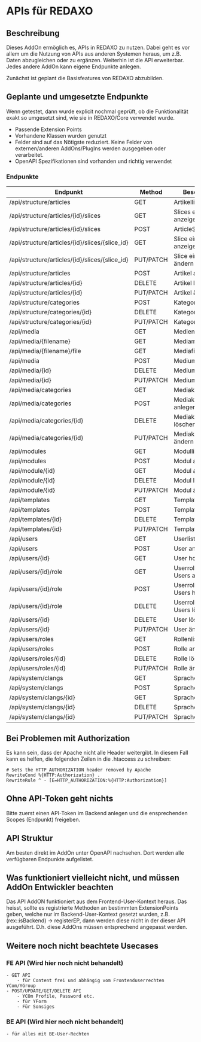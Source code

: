 # APIs für REDAXO

## Beschreibung

Dieses AddOn ermöglich es, APIs in REDAXO zu nutzen. Dabei geht es vor allem um die Nutzung von APIs aus anderen Systemen heraus, um z.B. Daten abzugleichen oder zu ergänzen. Weiterhin ist die API erweiterbar. Jedes andere AddOn kann eigene Endpunkte anlegen. 

Zunächst ist geplant die Basisfeatures von REDAXO abzubilden. 

## Geplante und umgesetzte Endpunkte

Wenn getestet, dann wurde explicit nochmal geprüft, ob die Funktionalität exakt so umgesetzt sind, wie sie in REDAXO/Core verwendet wurde. 

* Passende Extension Points
* Vorhandene Klassen wurden genutzt
* Felder sind auf das Nötigste reduziert. Keine Felder von externen/anderen AddOns/PlugIns werden ausgegeben oder verarbeitet.
* OpenAPI Spezifikationen sind vorhanden und richtig verwendet

### Endpunkte

| Endpunkt                                       | Method    | Beschreibung                    | Status | Test |
|------------------------------------------------|-----------|---------------------------------|--------|------|
| /api/structure/articles                        | GET       | Artikelliste                    | ✅      |
| /api/structure/articles/{id}/slices            | GET       | Slices eines Artikel anzeigen   | ❌      |
| /api/structure/articles/{id}/slices            | POST      | ArticleSlice erstellen          | ✅      |
| /api/structure/articles/{id}/slices/{slice_id} | GET       | Slice eines Artikel anzeigen    | ❌      |
| /api/structure/articles/{id}/slices/{slice_id} | PUT/PATCH | Slice eines Artikel ändern      | ❌      |
| /api/structure/articles                        | POST      | Artikel anlegen                 | ✅      |
| /api/structure/articles/{id}                   | DELETE    | Artikel löschen                 | ✅      |
| /api/structure/articles/{id}                   | PUT/PATCH | Artikel ändern                  | ❌      |
| /api/structure/categories                      | POST      | Kategorie anlegen               | ✅      |
| /api/structure/categories/{id}                 | DELETE    | Kategorie anzeigen              | ✅      |
| /api/structure/categories/{id}                 | PUT/PATCH | Kategorie ändern                | ❌      |
| /api/media                                     | GET       | Medienliste                     | ✅      |
| /api/media/{filename}                          | GET       | Mediametadaten                  | ✅      |
| /api/media/{filename}/file                     | GET       | Mediafile (raw)                 | ✅      |
| /api/media                                     | POST      | Medium anlegen                  | ❌      |
| /api/media/{id}                                | DELETE    | Medium löschen                  | ✅      |
| /api/media/{id}                                | PUT/PATCH | Medium ändern                   | ❌      |
| /api/media/categories                          | GET       | Mediakategorienliste            | ❌      |
| /api/media/categories                          | POST      | Mediakategorie anlegen          | ❌      |
| /api/media/categories/{id}                     | DELETE    | Mediakategorie löschen          | ❌      |
| /api/media/categories/{id}                     | PUT/PATCH | Mediakategorie ändern           | ❌      |
| /api/modules                                   | GET       | Modulliste                      | ✅      | ✅    |
| /api/modules                                   | POST      | Modul anlegen                   | ✅      | ✅    | 
| /api/module/{id}                               | GET       | Modul auslesen                  | ✅      | ✅    |
| /api/module/{id}                               | DELETE    | Modul löschen                   | ✅      | ✅    |
| /api/module/{id}                               | PUT/PATCH | Modul ändern                    | ✅      | ✅    |
| /api/templates                                 | GET       | Template Liste                  | ✅      |
| /api/templates                                 | POST      | Template anlegen                | ✅      |
| /api/templates/{id}                            | DELETE    | Template löschen                | ✅      |
| /api/templates/{id}                            | PUT/PATCH | Template ändern                 | ✅      |
| /api/users                                     | GET       | Userliste                       | ✅      |
| /api/users                                     | POST      | User anlegen                    | ❌      |
| /api/users/{id}                                | GET       | User holen                      | ✅      |
| /api/users/{id}/role                           | GET       | Userrolen eines Users auflisten | ❌      |
| /api/users/{id}/role                           | POST      | Userrole einem Users hinzufügen | ❌      |
| /api/users/{id}/role                           | DELETE    | Userrole eines Users löschen    | ❌      |
| /api/users/{id}                                | DELETE    | User löschen                    | ✅      |
| /api/users/{id}                                | PUT/PATCH | User ändern                     | ❌      |
| /api/users/roles                               | GET       | Rollenliste                     | ✅      |
| /api/users/roles                               | POST      | Rolle anlegen                   | ❌      |
| /api/users/roles/{id}                          | DELETE    | Rolle löschen                   | ❌      |
| /api/users/roles/{id}                          | PUT/PATCH | Rolle ändern                    | ❌      |
| /api/system/clangs                             | GET       | Sprachenliste                   | ✅      | ✅    |
| /api/system/clangs                             | POST      | Sprache anlegen                 | ✅      | ✅    |
| /api/system/clangs/{id}                        | GET       | Sprache auslesen                | ✅      | ✅    |
| /api/system/clangs/{id}                        | DELETE    | Sprache löschen                 | ✅      | ✅    |
| /api/system/clangs/{id}                        | PUT/PATCH | Sprache ändern                  | ✅      | ✅    |

## Bei Problemen mit Authorization

Es kann sein, dass der Apache nicht alle Header weitergibt. In diesem Fall kann es helfen, die folgenden Zeilen in die .htaccess zu schreiben:

```
# Sets the HTTP_AUTHORIZATION header removed by Apache
RewriteCond %{HTTP:Authorization} .
RewriteRule ^ - [E=HTTP_AUTHORIZATION:%{HTTP:Authorization}]
```

## Ohne API-Token geht nichts

Bitte zuerst einen API-Token im Backend anlegen und die ensprechenden Scopes (Endpunkt) freigeben.

## API Struktur

Am besten direkt im AddOn unter OpenAPI nachsehen. Dort werden alle verfügbaren Endpunkte aufgelistet.

## Was funktioniert vielleicht nicht, und müssen AddOn Entwickler beachten

Das API AddON funktioniert aus dem Frontend-User-Kontext heraus. Das heisst, sollte es registrierte Methoden an bestimmten
ExtensionPoints geben, welche nur im Backend-User-Kontext gesetzt wurden, z.B. (rex::isBackend) -> registerEP, dann werden diese nicht in der dieser API ausgeführt.
D.h. diese AddOns müssen entsprechend angepasst werden.

## Weitere noch nicht beachtete Usecases

### FE API (Wird hier noch nicht behandelt)
    - GET API 
        - für Content frei und abhängig vom Frontenduserrechten YCom/YGroup
    - POST/UPDATE/GET/DELETE API
        - YCOm Profile, Password etc.
        - für YForm
        - Für Sonsiges

### BE API (Wird hier noch nicht behandelt)
    - für alles mit BE-User-Rechten

